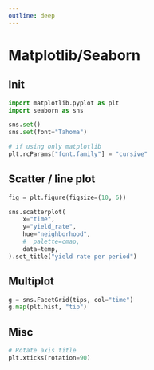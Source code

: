 ```yaml
---
outline: deep
---
```


# Matplotlib/Seaborn

## Init

```python
import matplotlib.pyplot as plt
import seaborn as sns

sns.set()
sns.set(font="Tahoma")

# if using only matplotlib
plt.rcParams["font.family"] = "cursive"
```

## Scatter / line plot

```python
fig = plt.figure(figsize=(10, 6))

sns.scatterplot(
    x="time",
    y="yield_rate",
    hue="neighborhood",
    #  palette=cmap,
    data=temp,
).set_title("yield rate per period")
```

## Multiplot

```python
g = sns.FacetGrid(tips, col="time")
g.map(plt.hist, "tip")
```

## Misc

```python
# Rotate axis title
plt.xticks(rotation=90)
```
